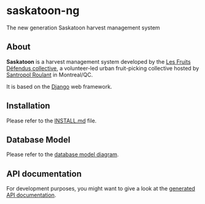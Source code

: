 # saskatoon-ng

The new generation Saskatoon harvest management system


## About

**Saskatoon** is a harvest management system developed by the [Les Fruits Défendus collective](http://www.lesfruitsdefendus.org/), a volunteer-led urban fruit-picking collective hosted by [Santropol Roulant](https://santropolroulant.org/en/) in Montreal/QC.

It is based on the [Django](https://www.djangoproject.com/) web framework.


## Installation

Please refer to the [INSTALL.md](INSTALL.md) file.


## Database Model

Please refer to the [database model diagram](doc/db-model.pdf).


## API documentation

For development purposes, you might want to give a look at the [generated API documentation](https://lesfruitsdefendus.github.io/saskatoon-ng/).
